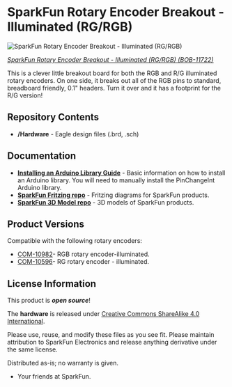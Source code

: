 SparkFun Rotary Encoder Breakout - Illuminated (RG/RGB)
=======================================================

![SparkFun Rotary Encoder Breakout - Illuminated (RG/RGB)](https://cdn.sparkfun.com//assets/parts/7/9/3/3/11722-03.jpg)

[*SparkFun Rotary Encoder Breakout - Illuminated (RG/RGB) (BOB-11722)*](https://www.sparkfun.com/products/11722)

This is a clever little breakout board for both the RGB and R/G illuminated rotary encoders. 
On one side, it breaks out all of the RGB pins to standard, breadboard friendly, 0.1" headers. 
Turn it over and it has a footprint for the R/G version! 

Repository Contents
-------------------

* **/Hardware** - Eagle design files (.brd, .sch)

Documentation
--------------
* **[Installing an Arduino Library Guide](https://learn.sparkfun.com/tutorials/installing-an-arduino-library/all#manually-installing-a-library---windows)** - Basic information on how to install an Arduino library. You will need to manually install the PinChangeInt Arduino library.
* **[SparkFun Fritzing repo](https://github.com/sparkfun/Fritzing_Parts)** - Fritzing diagrams for SparkFun products.
* **[SparkFun 3D Model repo](https://github.com/sparkfun/3D_Models)** - 3D models of SparkFun products. 

Product Versions
----------------

Compatible with the following rotary encoders: 

* [COM-10982](https://www.sparkfun.com/products/10982)- RGB rotary encoder-illuminated.
* [COM-10596](https://www.sparkfun.com/products/10596)- RG rotary encoder - illuminated.


License Information
-------------------
This product is _**open source**_! 

The **hardware** is released under [Creative Commons ShareAlike 4.0 International](https://creativecommons.org/licenses/by-sa/4.0/).

Please use, reuse, and modify these files as you see fit. Please maintain attribution to SparkFun Electronics and release anything derivative under the same license.

Distributed as-is; no warranty is given.

- Your friends at SparkFun.



